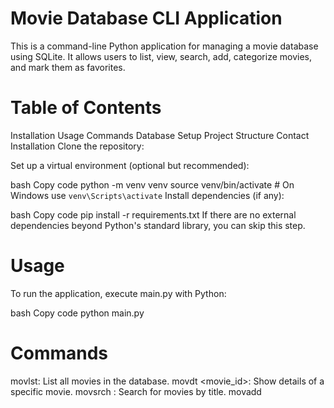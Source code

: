 # Movie Database CLI Application
This is a command-line Python application for managing a movie database using SQLite. It allows users to list, view, search, add, categorize movies, and mark them as favorites.

# Table of Contents
Installation
Usage
Commands
Database Setup
Project Structure
Contact
Installation
Clone the repository:


Set up a virtual environment (optional but recommended):

bash
Copy code
python -m venv venv
source venv/bin/activate  # On Windows use `venv\Scripts\activate`
Install dependencies (if any):

bash
Copy code
pip install -r requirements.txt
If there are no external dependencies beyond Python's standard library, you can skip this step.

# Usage
To run the application, execute main.py with Python:

bash
Copy code
python main.py <command>
# Commands
movlst: List all movies in the database.
movdt <movie_id>: Show details of a specific movie.
movsrch <query>: Search for movies by title.
movadd <title> <desc> <date> <director> <genre>: Add a new movie.
movfv <movie_id>: Mark a movie as favorite.
movcat <category>: Categorize movies (liked, newest, genre).
Database Setup
The database (movies.db) is initialized using db/setup.py, which creates two tables: movies and favorites.

# Project Structure
main.py: Entry point for the CLI application.
cli/commands.py: Contains functions for handling CLI commands.
models/movie.py: Defines the Movie class for representing movie objects.
db/setup.py: Sets up the SQLite database and creates necessary tables.


# Notes:
Replace placeholders (<command>, <movie_id>, <query>, etc.) with actual values when running commands.
Customize the contact information with your own details.
Provide additional instructions or details specific to your project as needed.